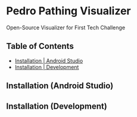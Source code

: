 # Pedro Pathing Visualizer
Open-Source Visualizer for First Tech Challenge

## Table of Contents

- [Installation | Android Studio](#-installation-android-atudio)
- [Installation | Development](#-installation-development)
  
## Installation (Android Studio)

## Installation (Development)
